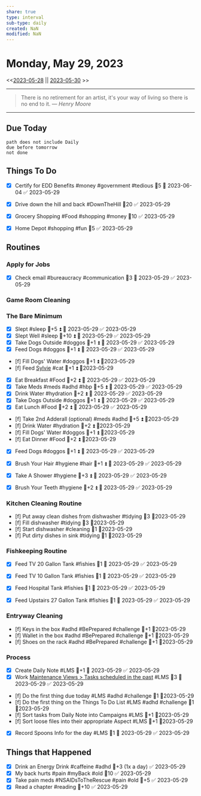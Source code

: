 ```yaml
---
share: true
type: interval
sub-type: daily
created: NaN 
modified: NaN
---
```

# Monday, May 29, 2023
<<[2023-05-28](./2023-05-28.md) || [2023-05-30](./2023-05-30.md) >>

---

> There is no retirement for an artist, it's your way of living so there is no end to it.
> — <cite>Henry Moore</cite>

---
## Due Today
```tasks
path does not include Daily
due before tomorrow
not done
```

## Things To Do








- [x] Certify for EDD Benefits #money #government #tedious 🥄5 📅 2023-06-04 ✅ 2023-05-29











































- [x] Drive down the hill and back #DownTheHill 🥄20 ✅ 2023-05-29
- [x] Grocery Shopping #Food #shopping #money 🥄10 ✅ 2023-05-29
- [x] Home Depot #shopping #fun 🥄5 ✅ 2023-05-29



## Routines
### Apply for Jobs
- [x] Check email #bureaucracy #communication 🥄3 📅 2023-05-29 ✅ 2023-05-29


### Game Room Cleaning


### The Bare Minimum
- [x] Slept #sleep 🥄+5 ⏫ 📅 2023-05-29 ✅ 2023-05-29
- [x] Slept Well #sleep 🥄+10 ⏫ 📅 2023-05-29 ✅ 2023-05-29
- [x] Take Dogs Outside  #doggos  🥄+1 ⏫ 📅 2023-05-29 ✅ 2023-05-29
- [x] Feed Dogs #doggos  🥄+1 ⏫ 📅 2023-05-29 ✅ 2023-05-29
- [f] Fill Dogs' Water #doggos  🥄+1 ⏫ 📆2023-05-29
- [f] Feed [Sylvie](./Sylvie.md) #cat 🥄+1 ⏫  📆2023-05-29
- [x] Eat Breakfast #Food  🥄+2 ⏫ 📅 2023-05-29 ✅ 2023-05-29
- [x] Take Meds  #meds #adhd #hbp 🥄+5 ⏫ 📅 2023-05-29 ✅ 2023-05-29
- [x] Drink Water #hydration 🥄+2 ⏫ 📅 2023-05-29 ✅ 2023-05-29
- [x] Take Dogs Outside  #doggos 🥄+1 ⏫ 📅 2023-05-29 ✅ 2023-05-29
- [x] Eat Lunch #Food  🥄+2 ⏫ 📅 2023-05-29 ✅ 2023-05-29
- [f] Take 2nd Adderall (optional) #meds #adhd  🥄+5 ⏫ 📆2023-05-29
- [f] Drink Water #hydration   🥄+2 ⏫ 📆2023-05-29
- [f] Fill Dogs' Water #doggos  🥄+1 ⏫ 📆2023-05-29
- [f] Eat Dinner #Food  🥄+2 ⏫ 📆2023-05-29
- [x] Feed Dogs #doggos  🥄+1 ⏫ 📅 2023-05-29 ✅ 2023-05-29
- [x] Brush Your Hair #hygiene #hair 🥄+1 ⏫ 📅 2023-05-29 ✅ 2023-05-29
- [x] Take A Shower #hygiene  🥄+3 ⏫ 📅 2023-05-29 ✅ 2023-05-29
- [x] Brush Your Teeth #hygiene 🥄+2 ⏫ 📅 2023-05-29 ✅ 2023-05-29


### Kitchen Cleaning Routine
- [f] Put away clean dishes from dishwasher #tidying 🥄3 📆2023-05-29
- [f] Fill dishwasher #tidying 🥄3 📆2023-05-29
- [f] Start dishwasher #cleaning 🥄1 📆2023-05-29
- [f] Put dirty dishes in sink #tidying 🥄1 📆2023-05-29


### Fishkeeping Routine
- [x] Feed TV 20 Gallon Tank #fishies 🥄1 📅 2023-05-29 ✅ 2023-05-29
- [x] Feed TV 10 Gallon Tank #fishies 🥄1 📅 2023-05-29 ✅ 2023-05-29
- [x] Feed Hospital Tank #fishies 🥄1 📅 2023-05-29 ✅ 2023-05-29
- [x] Feed Upstairs 27 Gallon Tank #fishies 🥄1 📅 2023-05-29 ✅ 2023-05-29


### Entryway Cleaning
- [f] Keys in the box #adhd #BePrepared #challenge 🥄+1 📆2023-05-29
- [f] Wallet in the box #adhd #BePrepared #challenge 🥄+1 📆2023-05-29
- [f] Shoes on the rack #adhd #BePrepared #challenge 🥄+1 📆2023-05-29


### Process
- [x] Create Daily Note #LMS 🥄+1 📅 2023-05-29 ✅ 2023-05-29
- [x] Work [Maintenance Views > Tasks scheduled in the past](./Maintenance%20Views.md#Tasks%20scheduled%20in%20the%20past) #LMS  🥄3 📅 2023-05-29 ✅ 2023-05-29
- [f] Do the first thing due today #LMS #adhd #challenge 🥄1 📆2023-05-29
- [f] Do the first thing on the Things To Do List #LMS #adhd #challenge 🥄1 📆2023-05-29
- [f] Sort tasks from Daily Note into Campaigns #LMS 🥄+1   📆2023-05-29
- [f] Sort loose files into their appropriate Aspect  #LMS 🥄+1   📆2023-05-29
- [x] Record Spoons Info for the day #LMS 🥄1 📅 2023-05-29 ✅ 2023-05-29




## Things that Happened
- [x] Drink an Energy Drink #caffeine #adhd 🥄+3 (1x a day) ✅ 2023-05-29
- [x] My back hurts #pain #myBack #old 🥄10 ✅ 2023-05-29
- [x] Take pain meds #NSAIDsToTheRescue #pain #old 🥄+5 ✅ 2023-05-29
- [x] Read a chapter #reading 🥄+10 ✅ 2023-05-29